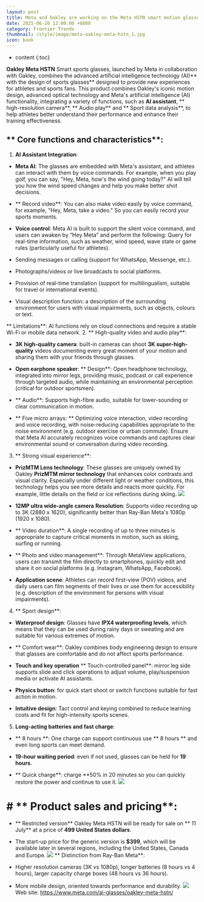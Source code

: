 ```yaml
---
layout: post
title: Meta and Oakley are working on the Meta HSTN smart motion glasses, which are more robust and suitable for all kinds of extremes.
date: 2025-06-26 12:00:00 +0800
category: Frontier Trends
thumbnail: /style/image/meta-oakley-meta-hstn_1.jpg
icon: book
---
```

* content
{:toc}

**Oakley Meta HSTN** Smart sports glasses, launched by Meta in collaboration with Oakley, combines the advanced artificial intelligence technology (AI)** with the design of sports glasses** designed to provide new experiences for athletes and sports fans.
This product combines Oakley's iconic motion design, advanced optical technology and Meta's artificial intelligence (AI) functionality, integrating a variety of functions, such as **AI assistant**, ** high-resolution camera**, ** Audio play** and ** Sport data analysis**, to help athletes better understand their performance and enhance their training effectiveness.

## ** Core functions and characteristics**:
1. **AI Assistant Integration**:

- **Meta AI**: The glasses are embedded with Meta's assistant, and athletes can interact with them by voice commands. For example, when you play golf, you can say, "Hey, Meta, how's the wind going today?" AI will tell you how the wind speed changes and help you make better shot decisions.

- ** Record video**: You can also make video easily by voice command, for example, "Hey, Meta, take a video." So you can easily record your sports moments.

- **Voice control**: Meta AI is built to support the silent voice command, and users can awaken by “Hey Meta” and perform the following:
Query for real-time information, such as weather, wind speed, wave state or game rules (particularly useful for athletes).

- Sending messages or calling (support for WhatsApp, Messenge, etc.).

- Photographs/videos or live broadcasts to social platforms.

- Provision of real-time translation (support for multilingualism, suitable for travel or international events).

- Visual description function: a description of the surrounding environment for users with visual impairments, such as objects, colours or text.

** Limitations**: AI functions rely on cloud connections and require a stable Wi-Fi or mobile data network.
2. ** High-quality video and audio play**:

- **3K high-quality camera**: built-in cameras can shoot **3K super-high-quality** videos documenting every great moment of your motion and sharing them with your friends through glasses.

- **Open earphone speaker**:
** Design**: Open headphone technology, integrated into mirror legs, providing music, podcast or call experience through targeted audio, while maintaining an environmental perception (critical for outdoor sportsmen).

- ** Audio**: Supports high-fibre audio, suitable for lower-sounding or clear communication in motion.

- ** Five micro arrays: ** Optimizing voice interaction, video recording and voice recording, with noise-reducing capabilities appropriate to the noise environment (e.g. outdoor exercise or urban commute). Ensure that Meta AI accurately recognizes voice commands and captures clear environmental sound or conversation during video recording.

3. ** Strong visual experience**:

- **PrizMTM Lens technology**: These glasses are uniquely owned by Oakley **PrizMTM mirror technology** that enhances color contrasts and visual clarity. Especially under different light or weather conditions, this technology helps you see more details and reacts more quickly. For example, little details on the field or ice reflections during skiing.
![](https://assets-v2.circle.so/kh9r8ueqbloocw6gyqcxaij32nw9)
- **12MP ultra wide-angle camera**
**Resolution**: Supports video recording up to 3K (2880 x 1620), significantly better than Ray-Ban Meta's 1080p (1920 x 1080).

- ** Video duration**: A single recording of up to three minutes is appropriate to capture critical moments in motion, such as skiing, surfing or running.

- ** Photo and video management**: Through MetaView applications, users can transmit the film directly to smartphones, quickly edit and share it on social platforms (e.g. Instagram, WhatsApp, Facebook).

- **Application scene**: Athletes can record first-view (POV) videos, and daily users can film segments of their lives or use them for accessibility (e.g. description of the environment for persons with visual impairments).

4. ** Sport design**:

- **Waterproof design**: Glasses have **IPX4 waterproofing levels**, which means that they can be used during rainy days or sweating and are suitable for various extremes of motion.

- ** Comfort wear**: Oakley combines body engineering design to ensure that glasses are comfortable and do not affect sports performance.

- **Touch and key operation**
** Touch-controlled panel**: mirror leg side supports slide and click operations to adjust volume, play/suspension media or activate AI assistants.

- **Physics button**: for quick start shoot or switch functions suitable for fast action in motion.

- **Intuitive design**: Tact control and keying combined to reduce learning costs and fit for high-intensity sports scenes.

5. **Long-acting batteries and fast charge**:

- ** 8 hours **: One charge can support continuous use ** 8 hours ** and even long sports can meet demand.

- **19-hour waiting period**: even if not used, glasses can be held for **19 hours**.

- ** Quick charge**: charge **50% in 20 minutes so you can quickly restore the power and continue to use it.
![](https://assets-v2.circle.so/cbth9m9igksjexm52zp68555ml98)

# #  ** Product sales and pricing**:

- ** Restricted version** Oakley Meta HSTN will be ready for sale on ** 11 July** at a price of **499 United States dollars**.

- The start-up price for the generic version is **$399**, which will be available later in several regions, including the United States, Canada and Europe.
![](https://assets-v2.circle.so/284jjjzhzwpssrifjbe4qvov2z1h)
** Distinction from Ray-Ban Meta**:

- Higher resolution cameras (3K vs 1080p), longer batteries (8 hours vs 4 hours), larger capacity charge boxes (48 hours vs 36 hours).

- More mobile design, oriented towards performance and durability.
![](https://assets-v2.circle.so/r0needq8cxji3bgenfp9aq8zq2m4)
Web site: https://www.meta.com/ai-glasses/oakley-meta-hstn/
